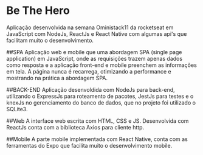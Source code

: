 # Be The Hero


Aplicação desenvolvida na semana Oministack11 da rocketseat em JavaScript com NodeJs, ReactJs e React Native com algumas api's que facilitam muito o desenvolvimento.

##SPA
Aplicação web e mobile que uma abordagem SPA (single page application) em JavaScript, onde as requisições trazem apenas dados como resposta e a aplicação front-end e mobile preenchem as informações em tela. A página nunca é recarrega, otimizando a performance e mostrando na prática a abordagem SPA.

##BACK-END
Aplicação desenvoldida com NodeJs para back-end, utilizando o ExpressJs para roteamento de pacotes, JestJs para testes e o knexJs no gerenciamento do banco de dados, que no projeto foi utilizado o SQLite3.

##Web
A interface web escrita com HTML, CSS e JS. Desenvolvida com ReactJs conta com a biblioteca Axios para cliente http.

##Mobile
A parte mobile implementada com React Native, conta com as ferramentas do Expo que facilita muito o desenvolvimento mobile.
